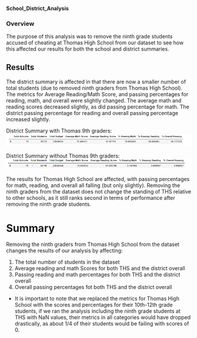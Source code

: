 #### School_District_Analysis
### Overview
The purpose of this analysis was to remove the ninth grade students accused of cheating at Thomas High School from our dataset to see how this affected our results for both the school and district summaries. 

## Results
The district summary is affected in that there are now a smaller number of total students (due to removed ninth graders from Thomas High School). The metrics for Average Reading/Math Score, and passing percentages for reading, math, and overall were slightly changed. The average math and reading scores decreased slightly, as did passing percentage for math. The district passing percentage for reading and overall passing percentage increased slightly. 

District Summary with Thomas 9th graders:
![with_ninth_graders](District_summary_with_ninth_graders.PNG)

District Summary without Thomas 9th graders:
![without_ninth_graders](District_summary_without_ninth_graders.PNG)

The results for Thomas High School are affected, with passing percentages for math, reading, and overall all falling (but only slightly). Removing the ninth graders from the dataset does not change the standing of THS relative to other schools, as it still ranks second in terms of performance after removing the ninth grade students. 


# Summary
Removing the ninth graders from Thomas High School from the dataset changes the results of our analysis by affecting:
1) The total number of students in the dataset
2) Average reading and math Scores for both THS and the district overall
3) Passing reading and math percentages for both THS and the district overall
4) Overall passing percentages fot both THS and the district overall
- It is important to note that we replaced the metrics for Thomas High School with the scores and percentages for their 10th-12th grade students, if we ran the analysis including the ninth grade students at THS with NaN values, their metrics in all categories would have dropped drastically, as about 1/4 of their students would be failing with scores of 0. 
